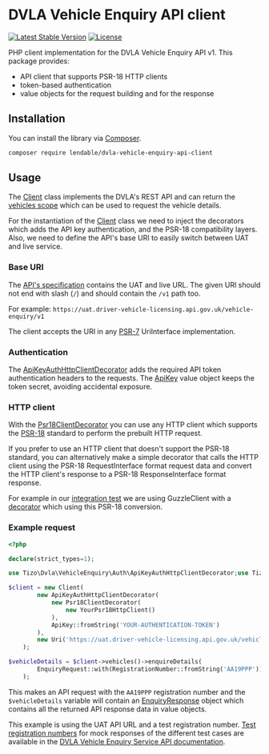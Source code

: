 DVLA Vehicle Enquiry API client
====

[![Latest Stable Version](https://poser.pugx.org/lendable/dvla-vehicle-enquiry-api-client/v/stable)](https://packagist.org/packages/lendable/dvla-vehicle-enquiry-api-client)
[![License](https://poser.pugx.org/lendable/dvla-vehicle-enquiry-api-client/license)](https://packagist.org/packages/lendable/dvla-vehicle-enquiry-api-client)

PHP client implementation for the DVLA Vehicle Enquiry API v1. This package provides:
- API client that supports PSR-18 HTTP clients
- token-based authentication
- value objects for the request building and for the response

## Installation
You can install the library via [Composer](https://getcomposer.org/).

```bash
composer require lendable/dvla-vehicle-enquiry-api-client
```

## Usage

The [Client](https://github.com/tonysala/dvla-vehicle-enquiry-api-client/blob/main/src/Client.php) class implements the 
DVLA's REST API and can return the [vehicles scope](https://github.com/tonysala/dvla-vehicle-enquiry-api-client/blob/main/src/Scope/VehiclesScope/VehiclesScope.php) which can be used to request the 
vehicle details.

For the instantiation of the [Client](https://github.com/tonysala/dvla-vehicle-enquiry-api-client/blob/main/src/Client.php) class 
we need to inject the decorators which adds the API key authentication, and the PSR-18 compatibility layers.
Also, we need to define the API's base URI to easily switch between UAT and live service.

### Base URI

The [API's specification](https://developer-portal.driver-vehicle-licensing.api.gov.uk/apis/vehicle-enquiry-service/v1.1.0-vehicle-enquiry-service.html#vehicle-enquiry-api) contains the UAT and live URL.
The given URI should not end with slash (`/`) and should contain the `/v1` path too.

For example: `https://uat.driver-vehicle-licensing.api.gov.uk/vehicle-enquiry/v1`

The client accepts the URI in any [PSR-7](https://www.php-fig.org/psr/psr-7/) UriInterface implementation.

### Authentication

The [ApiKeyAuthHttpClientDecorator](https://github.com/tonysala/dvla-vehicle-enquiry-api-client/blob/main/src/Auth/ApiKeyAuthHttpClientDecorator.php) adds the required 
API token authentication headers to the requests.
The [ApiKey](https://github.com/tonysala/dvla-vehicle-enquiry-api-client/blob/main/src/Auth/ValueObject/ApiKey.php) value 
object keeps the token secret, avoiding accidental exposure.

### HTTP client

With the [Psr18ClientDecorator](https://github.com/tonysala/dvla-vehicle-enquiry-api-client/blob/main/src/Psr18ClientDecorator.php)
you can use any HTTP client which supports the [PSR-18](https://www.php-fig.org/psr/psr-18/) standard to perform the prebuilt HTTP request. 

If you prefer to use an HTTP client that doesn't support the PSR-18 standard, you can alternatively make a simple decorator that calls the HTTP client 
using the PSR-18 RequestInterface format request data and convert the HTTP client's response to a PSR-18 ResponseInterface format response.

For example in our [integration test](https://github.com/tonysala/dvla-vehicle-enquiry-api-client/blob/main/tests/Integration/ClientTest.php) 
we are using GuzzleClient with a [decorator](https://github.com/tonysala/dvla-vehicle-enquiry-api-client/blob/main/tests/Integration/Tool/GuzzlePsr18ClientDecorator.php) which using this PSR-18 conversion.

### Example request

```php
<?php

declare(strict_types=1);

use Tizo\Dvla\VehicleEnquiry\Auth\ApiKeyAuthHttpClientDecorator;use Tizo\Dvla\VehicleEnquiry\Auth\ValueObject\ApiKey;use Tizo\Dvla\VehicleEnquiry\Client;use Tizo\Dvla\VehicleEnquiry\Psr18ClientDecorator;use Tizo\Dvla\VehicleEnquiry\Scope\VehiclesScope\Request\EnquiryRequest;use Tizo\Dvla\VehicleEnquiry\Scope\VehiclesScope\ValueObject\RegistrationNumber;use Nyholm\Psr7\Uri;

$client = new Client(
        new ApiKeyAuthHttpClientDecorator(
            new Psr18ClientDecorator(
                new YourPsr18HttpClient()
            ),
            ApiKey::fromString('YOUR-AUTHENTICATION-TOKEN')
        ),
        new Uri('https://uat.driver-vehicle-licensing.api.gov.uk/vehicle-enquiry/v1')
    );

$vehicleDetails = $client->vehicles()->enquireDetails(
        EnquiryRequest::with(RegistrationNumber::fromString('AA19PPP'))
    );
```

This makes an API request with the `AA19PPP` registration number and the `$vehicleDetails` variable will contain an
[EnquiryResponse](https://github.com/tonysala/dvla-vehicle-enquiry-api-client/tree/main/src/Scope/VehiclesScope/Response) object 
which contains all the returned API response data in value objects.

This example is using the UAT API URL and a test registration number. [Test registration numbers](https://developer-portal.driver-vehicle-licensing.api.gov.uk/apis/vehicle-enquiry-service/mock-responses.html#test-vrns)
for mock responses of the different test cases are available in the [DVLA Vehicle Enquiry Service API documentation](https://developer-portal.driver-vehicle-licensing.api.gov.uk/apis/vehicle-enquiry-service/vehicle-enquiry-service-description.html#vehicle-enquiry-service-api).
